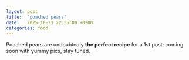 ```yaml
---
layout: post
title:  "poached pears"
date:   2025-10-21 22:35:00 +0200
categories: food
---
```


Poached pears are undoubtedly **the perfect recipe** for a 1st post:
coming soon with yummy pics, stay tuned.

